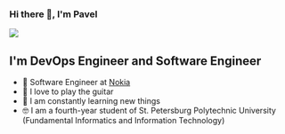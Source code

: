 ### Hi there 👋, I'm Pavel

![](https://komarev.com/ghpvc/?username=paveldat)

## I'm DevOps Engineer and Software Engineer
- 💼 Software Engineer at [Nokia](https://www.nokia.com/)
- 🎉 I love to play the guitar
- 🥅 I am constantly learning new things
- 🤓 I am a fourth-year student of St. Petersburg Polytechnic University (Fundamental Informatics and Information Technology)

[linkedin]: https://www.linkedin.com/in/pavel-dat-11699420b/
[instagram]: https://www.instagram.com/pasha_dats/
[vk]: https://vk.com/pashkadats